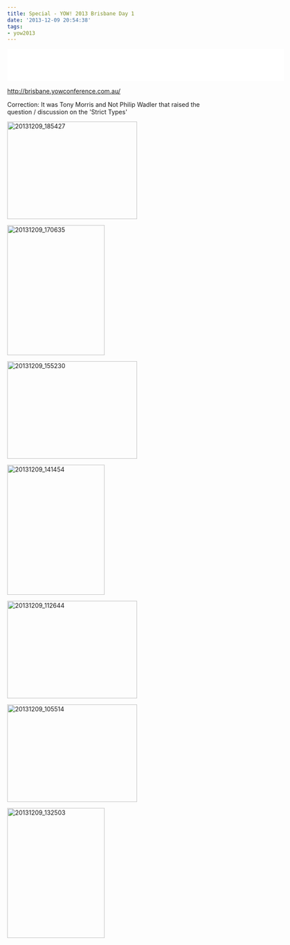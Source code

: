 ```yaml
---
title: Special - YOW! 2013 Brisbane Day 1
date: '2013-12-09 20:54:38'
tags:
- yow2013
---
```


<iframe style="border: none;" src="//html5-player.libsyn.com/embed/episode/id/2586582/height/75/width/640/theme/standard/direction/no/autoplay/no/autonext/no/thumbnail/yes/preload/no/no_addthis/no/" height="75" width="640" allowfullscreen="" scrolling="no"></iframe>

http://brisbane.yowconference.com.au/

Correction: It was Tony Morris and Not Philip Wadler that raised the question / discussion on the 'Strict Types'

<!--more -->

<a href="http://hackandheckle.wpengine.com/wp-content/uploads/2013/12/20131209_1854271.jpg"><img src="http://hackandheckle.wpengine.com/wp-content/uploads/2013/12/20131209_1854271-300x225.jpg" alt="20131209_185427" width="300" height="225" class="alignnone size-medium wp-image-325" /></a>

<a href="http://hackandheckle.wpengine.com/wp-content/uploads/2013/12/20131209_170635.jpg"><img src="http://hackandheckle.wpengine.com/wp-content/uploads/2013/12/20131209_170635-225x300.jpg" alt="20131209_170635" width="225" height="300" class="alignnone size-medium wp-image-322" /></a>

<a href="http://hackandheckle.wpengine.com/wp-content/uploads/2013/12/20131209_155230.jpg"><img src="http://hackandheckle.wpengine.com/wp-content/uploads/2013/12/20131209_155230-300x225.jpg" alt="20131209_155230" width="300" height="225" class="alignnone size-medium wp-image-320" /></a>

<a href="http://hackandheckle.wpengine.com/wp-content/uploads/2013/12/20131209_1414541.jpg"><img src="http://hackandheckle.wpengine.com/wp-content/uploads/2013/12/20131209_1414541-225x300.jpg" alt="20131209_141454" width="225" height="300" class="alignnone size-medium wp-image-318" /></a>

<a href="http://hackandheckle.wpengine.com/wp-content/uploads/2013/12/20131209_112644.jpg"><img src="http://hackandheckle.wpengine.com/wp-content/uploads/2013/12/20131209_112644-300x225.jpg" alt="20131209_112644" width="300" height="225" class="alignnone size-medium wp-image-315" /></a>

<a href="http://hackandheckle.wpengine.com/wp-content/uploads/2013/12/20131209_105514.jpg"><img src="http://hackandheckle.wpengine.com/wp-content/uploads/2013/12/20131209_105514-300x225.jpg" alt="20131209_105514" width="300" height="225" class="alignnone size-medium wp-image-313" /></a>

<a href="http://hackandheckle.wpengine.com/wp-content/uploads/2013/12/20131209_132503.jpg"><img src="http://hackandheckle.wpengine.com/wp-content/uploads/2013/12/20131209_132503-225x300.jpg" alt="20131209_132503" width="225" height="300" class="alignnone size-medium wp-image-317" /></a>
